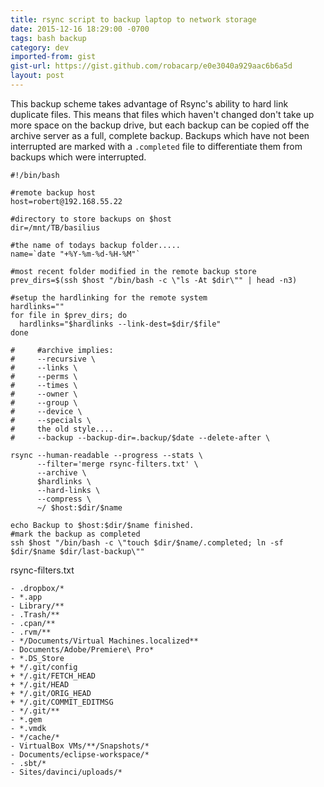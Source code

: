 ```yaml
---
title: rsync script to backup laptop to network storage
date: 2015-12-16 18:29:00 -0700
tags: bash backup
category: dev
imported-from: gist
gist-url: https://gist.github.com/robacarp/e0e3040a929aac6b6a5d
layout: post
---
```


This backup scheme takes advantage of Rsync's ability to hard link duplicate files. This means that files which haven't changed don't take up more space on the backup drive, but each backup can be copied off the archive server as a full, complete backup. Backups which have not been interrupted are marked with a `.completed` file to differentiate them from backups which were interrupted.

    #!/bin/bash

    #remote backup host
    host=robert@192.168.55.22

    #directory to store backups on $host
    dir=/mnt/TB/basilius

    #the name of todays backup folder.....
    name=`date "+%Y-%m-%d-%H-%M"`

    #most recent folder modified in the remote backup store
    prev_dirs=$(ssh $host "/bin/bash -c \"ls -At $dir\"" | head -n3)

    #setup the hardlinking for the remote system
    hardlinks=""
    for file in $prev_dirs; do
      hardlinks="$hardlinks --link-dest=$dir/$file"
    done

    #     #archive implies:
    #     --recursive \
    #     --links \
    #     --perms \
    #     --times \
    #     --owner \
    #     --group \
    #     --device \
    #     --specials \
    #     the old style....
    #     --backup --backup-dir=.backup/$date --delete-after \

    rsync --human-readable --progress --stats \
          --filter='merge rsync-filters.txt' \
          --archive \
          $hardlinks \
          --hard-links \
          --compress \
          ~/ $host:$dir/$name

    echo Backup to $host:$dir/$name finished.
    #mark the backup as completed
    ssh $host "/bin/bash -c \"touch $dir/$name/.completed; ln -sf $dir/$name $dir/last-backup\""


rsync-filters.txt

    - .dropbox/*
    - *.app
    - Library/**
    - .Trash/**
    - .cpan/**
    - .rvm/**
    - */Documents/Virtual Machines.localized**
    - Documents/Adobe/Premiere\ Pro*
    - *.DS_Store
    + */.git/config
    + */.git/FETCH_HEAD
    + */.git/HEAD
    + */.git/ORIG_HEAD
    + */.git/COMMIT_EDITMSG
    - */.git/**
    - *.gem
    - *.vmdk
    - */cache/*
    - VirtualBox VMs/**/Snapshots/*
    - Documents/eclipse-workspace/*
    - .sbt/*
    - Sites/davinci/uploads/*
